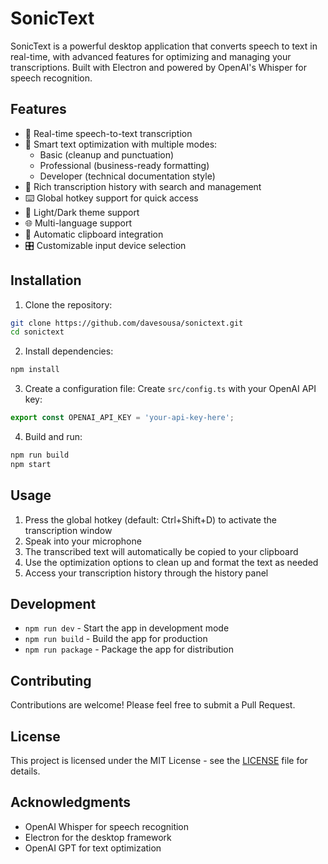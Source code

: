 # SonicText

SonicText is a powerful desktop application that converts speech to text in real-time, with advanced features for optimizing and managing your transcriptions. Built with Electron and powered by OpenAI's Whisper for speech recognition.

## Features

- 🎤 Real-time speech-to-text transcription
- 🔄 Smart text optimization with multiple modes:
  - Basic (cleanup and punctuation)
  - Professional (business-ready formatting)
  - Developer (technical documentation style)
- 📝 Rich transcription history with search and management
- ⌨️ Global hotkey support for quick access
- 🎨 Light/Dark theme support
- 🌐 Multi-language support
- 🎯 Automatic clipboard integration
- 🎛️ Customizable input device selection

## Installation

1. Clone the repository:
```bash
git clone https://github.com/davesousa/sonictext.git
cd sonictext
```

2. Install dependencies:
```bash
npm install
```

3. Create a configuration file:
Create `src/config.ts` with your OpenAI API key:
```typescript
export const OPENAI_API_KEY = 'your-api-key-here';
```

4. Build and run:
```bash
npm run build
npm start
```

## Usage

1. Press the global hotkey (default: Ctrl+Shift+D) to activate the transcription window
2. Speak into your microphone
3. The transcribed text will automatically be copied to your clipboard
4. Use the optimization options to clean up and format the text as needed
5. Access your transcription history through the history panel

## Development

- `npm run dev` - Start the app in development mode
- `npm run build` - Build the app for production
- `npm run package` - Package the app for distribution

## Contributing

Contributions are welcome! Please feel free to submit a Pull Request.

## License

This project is licensed under the MIT License - see the [LICENSE](LICENSE) file for details.

## Acknowledgments

- OpenAI Whisper for speech recognition
- Electron for the desktop framework
- OpenAI GPT for text optimization 